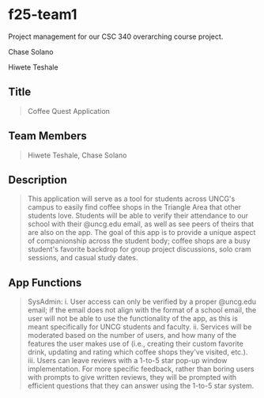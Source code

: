 # f25-team1
Project management for our CSC 340 overarching course project. 

Chase Solano

Hiwete Teshale

## Title 
> Coffee Quest Application 
## Team Members
> Hiwete Teshale, Chase Solano
## Description 
> This application will serve as a tool for students across UNCG's campus to easily find coffee shops in the Triangle Area that other students love. Students will be able to verify their attendance to our school with their @uncg.edu email, as well as see peers of theirs that are also on the app. 
> The goal of this app is to provide a unique aspect of companionship across the student body; coffee shops are a busy student's favorite backdrop for group project discussions, solo cram sessions, and casual study dates. 
## App Functions
> SysAdmin: 
    i. User access can only be verified by a proper @uncg.edu email; if the email does not align with the format of a school email, the user will not be able to use the functionality of the app, as this is meant specifically for UNCG students and faculty. 
    ii. Services will be moderated based on the number of users, and how many of the features the user makes use of (i.e., creating their custom favorite drink, updating and rating which coffee shops they've visited, etc.).  
    iii. Users can leave reviews with a 1-to-5 star pop-up window implementation. For more specific feedback, rather than boring users with prompts to give written reviews, they will be prompted with efficient questions that they can answer using the 1-to-5 star system. 